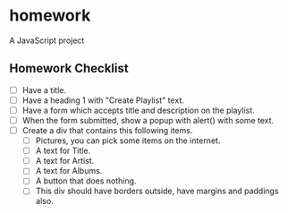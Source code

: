 # homework
A JavaScript project

## Homework Checklist

- [ ] Have a title.
- [ ] Have a heading 1 with "Create Playlist" text.
- [ ] Have a form which accepts title and description on the playlist.
- [ ] When the form submitted, show a popup with alert() with some text.
- [ ] Create a div that contains this following items.
    - [ ] Pictures, you can pick some items on the internet.
    - [ ] A text for Title.
    - [ ] A text for Artist.
    - [ ] A text for Albums.
    - [ ] A button that does nothing.
    - [ ] This div should have borders outside, have margins and paddings also.